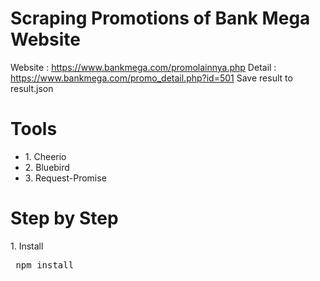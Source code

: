 # Scraping Promotions of Bank Mega Website
Website : https://www.bankmega.com/promolainnya.php
Detail : https://www.bankmega.com/promo_detail.php?id=501
Save result to result.json

<h1>Tools</h1>
<ul>
  <li>1. Cheerio</li>
  <li>2. Bluebird</li>
  <li>3. Request-Promise</li>
 </ul>

<h1>Step by Step</h1>
1. Install
<pre> npm install </pre>
